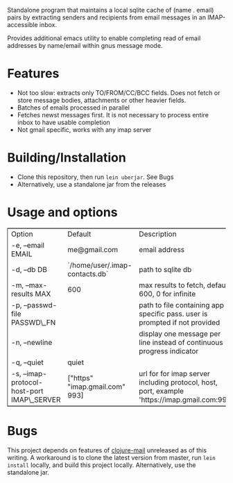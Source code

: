 Standalone program that maintains a local sqlite cache of (name . email) pairs by extracting
senders and recipients from email messages in an IMAP-accessible inbox.

Provides additional emacs utility to enable completing read of email addresses by name/email within gnus message mode.

# Features

-   Not too slow: extracts only TO/FROM/CC/BCC fields. Does not fetch or store message bodies, attachments or other heavier fields.
-   Batches of emails processed in parallel
-   Fetches newst messages first. It is not necessary to process entire inbox to have usable completion
-   Not gmail specific, works with any imap server

# Building/Installation

-   Clone this repository, then run `lein uberjar`. See Bugs
-   Alternatively, use a standalone jar from the releases

# Usage and options

<table border="2" cellspacing="0" cellpadding="6" rules="groups" frame="hsides">


<colgroup>
<col  class="left" />

<col  class="left" />

<col  class="left" />
</colgroup>
<tbody>
<tr>
<td class="left">Option</td>
<td class="left">Default</td>
<td class="left">Description</td>
</tr>


<tr>
<td class="left">-e, &#x2013;email EMAIL</td>
<td class="left">me@gmail.com</td>
<td class="left">email address</td>
</tr>


<tr>
<td class="left">-d, &#x2013;db DB</td>
<td class="left">`/home/user/.imap-contacts.db`</td>
<td class="left">path to sqlite db</td>
</tr>


<tr>
<td class="left">-m, &#x2013;max-results MAX</td>
<td class="left">600</td>
<td class="left">max results to fetch, default 600, 0 for infinite</td>
</tr>


<tr>
<td class="left">-p, &#x2013;passwd-file PASSWD\_FN</td>
<td class="left">&#xa0;</td>
<td class="left">path to file containing app specific pass. user is prompted if not provided</td>
</tr>


<tr>
<td class="left">-n, &#x2013;newline</td>
<td class="left">&#xa0;</td>
<td class="left">display one message per line instead of continuous progress indicator</td>
</tr>


<tr>
<td class="left">-q, &#x2013;quiet</td>
<td class="left">quiet</td>
<td class="left">&#xa0;</td>
</tr>


<tr>
<td class="left">-s, &#x2013;imap-protocol-host-port IMAP\_SERVER</td>
<td class="left">["https" "imap.gmail.com" 993]</td>
<td class="left">url for for imap server including protocol, host, port, example 'https://imap.gmail.com:993'</td>
</tr>
</tbody>
</table>

# Bugs

This project depends on features of [clojure-mail](https://github.com/owainlewis/clojure-mail) unreleased as of this writing. A workaround is to clone the latest version from master, run `lein install` locally, and build this project locally. Alternatively, use the standalone jar.